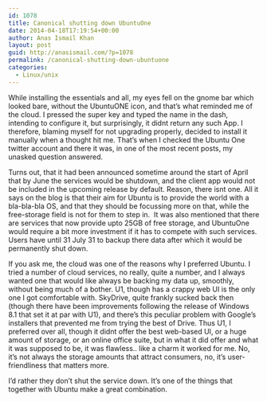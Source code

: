```yaml
---
id: 1078
title: Canonical shutting down UbuntuOne
date: 2014-04-18T17:19:54+00:00
author: Anas Ismail Khan
layout: post
guid: http://anasismail.com/?p=1078
permalink: /canonical-shutting-down-ubuntuone
categories:
  - Linux/unix
---
```

While installing the essentials and all, my eyes fell on the gnome bar which looked bare, without the UbuntuONE icon, and that&#8217;s what reminded me of the cloud. I pressed the super key and typed the name in the dash, intending to configure it, but surprisingly, it didnt return any such App. I therefore, blaming myself for not upgrading properly, decided to install it manually when a thought hit me. That&#8217;s when I checked the Ubuntu One twitter account and there it was, in one of the most recent posts, my unasked question answered.

Turns out, that it had been announced sometime around the start of April that by June the services would be shutdown, and the client app would not be included in the upcoming release by default. Reason, there isnt one. All it says on the blog is that their aim for Ubuntu is to provide the world with a bla-bla-bla OS, and that they should be focussing more on that, while the free-storage field is not for them to step in.  It was also mentioned that there are services that now provide upto 25GB of free storage, and UbuntuOne would require a bit more investment if it has to compete with such services. Users have until 31 July 31 to backup there data after which it would be permanently shut down.

If you ask me, the cloud was one of the reasons why I preferred Ubuntu. I tried a number of cloud services, no really, quite a number, and I always wanted one that would like always be backing my data up, smoothly, without being much of a bother. U1, though has a crappy web UI is the only one I got comfortable with. SkyDrive, quite frankly sucked back then (though there have been improvements following the release of Windows 8.1 that set it at par with U1), and there&#8217;s this peculiar problem with Google&#8217;s installers that prevented me from trying the best of Drive. Thus U1, I preferred over all, though it didnt offer the best web-based UI, or a huge amount of storage, or an online office suite, but in what it did offer and what it was supposed to be, it was flawless.. like a charm it worked for me. No, it&#8217;s not always the storage amounts that attract consumers, no, it&#8217;s user-friendliness that matters more.

I&#8217;d rather they don&#8217;t shut the service down. It&#8217;s one of the things that together with Ubuntu make a great combination.